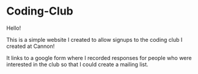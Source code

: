 # Coding-Club

Hello!

This is a simple website I created to allow signups to the coding club I created at Cannon!

It links to a google form where I recorded responses for people who were interested in the club so that I could create a mailing list.
